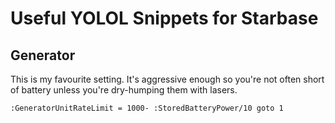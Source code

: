 # Useful YOLOL Snippets for Starbase

## Generator

This is my favourite setting. It's aggressive enough so you're not often short of battery unless you're dry-humping them with lasers.
```basica=
:GeneratorUnitRateLimit = 1000- :StoredBatteryPower/10 goto 1
```
